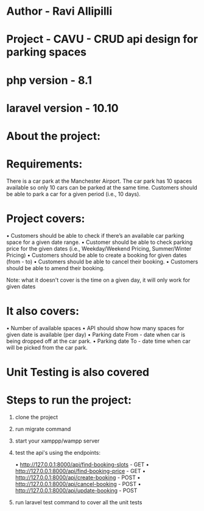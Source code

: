 # Author - Ravi Allipilli
# Project - CAVU - CRUD api design for parking spaces 
# php version - 8.1
# laravel version - 10.10

# About the project:
# Requirements:
There is a car park at the Manchester Airport.
The car park has 10 spaces available so only 10 cars can be parked at the same time. Customers 
should be able to park a car for a given period (i.e., 10 days).

# Project covers:
• Customers should be able to check if there’s an available car parking space for a given 
date range.
• Customer should be able to check parking price for the given dates (i.e., 
Weekday/Weekend Pricing, Summer/Winter Pricing)
• Customers should be able to create a booking for given dates (from - to)
• Customers should be able to cancel their booking.
• Customers should be able to amend their booking.

Note: what it doesn't cover is the time on a given day, it will only work for given dates

# It also covers:
• Number of available spaces
• API should show how many spaces for given date is available (per day)
• Parking date From - date when car is being dropped off at the car park.
• Parking date To - date time when car will be picked from the car park.

# Unit Testing is also covered

# Steps to run the project:
1. clone the project
2. run migrate command
3. start your xamppp/wampp server
4. test the api's using the endpoints:

    • http://127.0.0.1:8000/api/find-booking-slots - GET
    • http://127.0.0.1:8000/api/find-booking-price - GET
    • http://127.0.0.1:8000/api/create-booking - POST
    • http://127.0.0.1:8000/api/cancel-booking - POST
    • http://127.0.0.1:8000/api/update-booking - POST
5. run laravel test command to cover all the unit tests

